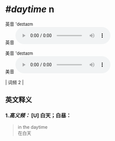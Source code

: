 # ***\#daytime*** n
英音 'deɪtaɪm  
英音
<audio src="./media/daytime-B.aac" controls="controls"></audio>

美音 'deɪtaɪm  
美音
<audio src="./media/daytime.aac" controls="controls"></audio>



| 词频 2 |  

英文释义
---
### 1.*高义频：* **[U] 白天；白昼：**  

 > in the daytime   
 > 在白天    


